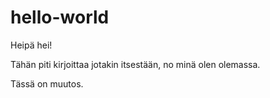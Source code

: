 # hello-world

Heipä hei!

Tähän piti kirjoittaa jotakin itsestään, no minä olen olemassa. 

Tässä on muutos.
